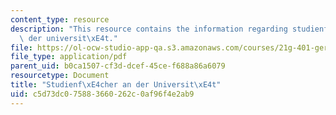 ```yaml
---
content_type: resource
description: "This resource contains the information regarding studienf\xE4cher an\
  \ der universit\xE4t."
file: https://ol-ocw-studio-app-qa.s3.amazonaws.com/courses/21g-401-german-i-fall-2008/c5d73dc075883660262c0af96f4e2ab9_MIT21G_401F08_studien.pdf
file_type: application/pdf
parent_uid: b0ca1507-cf3d-dcef-45ce-f688a86a6079
resourcetype: Document
title: "Studienf\xE4cher an der Universit\xE4t"
uid: c5d73dc0-7588-3660-262c-0af96f4e2ab9
---
```

